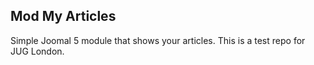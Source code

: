 ## Mod My Articles

Simple Joomal 5 module that shows your articles.
This is a test repo for JUG London.
